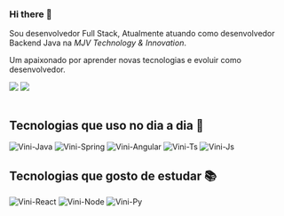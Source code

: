 ### Hi there 👋

Sou desenvolvedor Full Stack, Atualmente atuando como desenvolvedor Backend Java na *MJV Technology & Innovation*.

Um apaixonado por aprender novas tecnologias e evoluir como desenvolvedor.

<div>
  <a href="https://www.linkedin.com/in/viniciuspadovam57a3b/" target="_blank"><img src="https://img.shields.io/badge/LinkedIn-0077B5?style=for-the-badge&logo=linkedin&logoColor=white" /></a>
  <a href="mailto:viniciuspadovam.contato@gmail.com"  target="_blank"><img src="https://img.shields.io/badge/Gmail-D14836?style=for-the-badge&logo=gmail&logoColor=white" /></a>
</div>

<br/>

<!--div align="center">
  <img height="180em" src="https://github-readme-stats.vercel.app/api?username=viniciuspadovam&show_icons=true&theme=dracula&include_all_commits=true&count_private=true&hide=contribs,issues&locale=pt-br"/>
</div-->
 
## Tecnologias que uso no dia a dia 📝

<span>
  <img alt="Vini-Java" src="https://img.shields.io/badge/Java-ED8B00?style=for-the-badge&logo=java&logoColor=white" />
  <img alt="Vini-Spring" src="https://img.shields.io/badge/Spring-6DB33F?style=for-the-badge&logo=spring&logoColor=white" />
  <img alt="Vini-Angular" src="https://img.shields.io/badge/Angular-DD0031?style=for-the-badge&logo=angular&logoColor=white" />
  <img alt="Vini-Ts" src="https://img.shields.io/badge/TypeScript-007ACC?style=for-the-badge&logo=typescript&logoColor=white" />
  <img alt="Vini-Js" src="https://img.shields.io/badge/JavaScript-F7DF1E?style=for-the-badge&logo=javascript&logoColor=black" />
</span>

## Tecnologias que gosto de estudar 📚

<span>
  <img alt="Vini-React" src="https://img.shields.io/badge/React-20232A?style=for-the-badge&logo=react&logoColor=61DAFB" />
  <img alt="Vini-Node" src="https://img.shields.io/badge/Node.js-43853D?style=for-the-badge&logo=node.js&logoColor=white" />
  <img alt="Vini-Py" src="https://img.shields.io/badge/Python-3776AB?style=for-the-badge&logo=python&logoColor=white" />   
</span>
